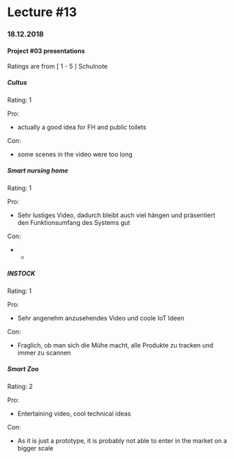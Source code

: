 

# Lecture #13

### 18.12.2018

#### Project #03 presentations

Ratings are from [ 1 - 5 ] Schulnote

##### Cultus

Rating: 1

Pro:

* actually a good idea for FH and public toilets

Con:

* some scenes in the video were too long



##### Smart nursing home

Rating: 1

Pro:

- Sehr lustiges Video, dadurch bleibt auch viel hängen und präsentiert den Funktionsumfang des Systems gut

Con:

- -



##### INSTOCK

Rating: 1

Pro:

- Sehr angenehm anzusehendes Video und coole IoT Ideen

Con:

- Fraglich, ob man sich die Mühe macht, alle Produkte zu tracken und immer zu scannen



##### Smart Zoo

Rating: 2

Pro:

- Entertaining video, cool technical ideas

Con:

- As it is just a prototype, it is probably not able to enter in the market on a bigger scale







